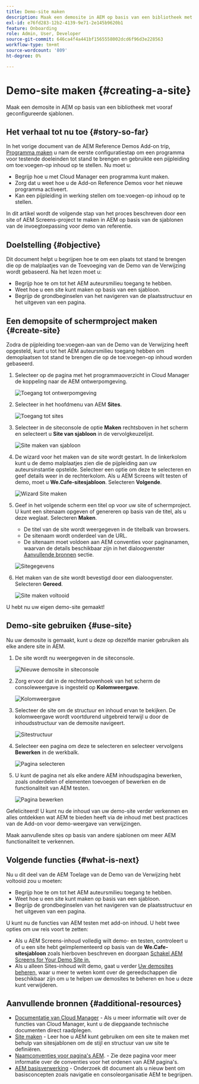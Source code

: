 ```yaml
---
title: Demo-site maken
description: Maak een demosite in AEM op basis van een bibliotheek met vooraf geconfigureerde sjablonen.
exl-id: e76fd283-12b2-4139-9e71-2e145b9620b1
feature: Onboarding
role: Admin, User, Developer
source-git-commit: 646ca4f4a441bf1565558002dcd6f96d3e228563
workflow-type: tm+mt
source-wordcount: '809'
ht-degree: 0%

---
```


# Demo-site maken {#creating-a-site}

Maak een demosite in AEM op basis van een bibliotheek met vooraf geconfigureerde sjablonen.

## Het verhaal tot nu toe {#story-so-far}

In het vorige document van de AEM Reference Demos Add-on trip, [Programma maken](create-program.md) u nam de eerste configuratiestap om een programma voor testende doeleinden tot stand te brengen en gebruikte een pijpleiding om toe:voegen-op inhoud op te stellen. Nu moet u:

* Begrijp hoe u met Cloud Manager een programma kunt maken.
* Zorg dat u weet hoe u de Add-on Reference Demos voor het nieuwe programma activeert.
* Kan een pijpleiding in werking stellen om toe:voegen-op inhoud op te stellen.

In dit artikel wordt de volgende stap van het proces beschreven door een site of AEM Screens-project te maken in AEM op basis van de sjablonen van de invoegtoepassing voor demo van referentie.

## Doelstelling {#objective}

Dit document helpt u begrijpen hoe te om een plaats tot stand te brengen die op de malplaatjes van de Toevoeging van de Demo van de Verwijzing wordt gebaseerd. Na het lezen moet u:

* Begrijp hoe te om tot het AEM auteursmilieu toegang te hebben.
* Weet hoe u een site kunt maken op basis van een sjabloon.
* Begrijp de grondbeginselen van het navigeren van de plaatsstructuur en het uitgeven van een pagina.

## Een demopsite of schermproject maken {#create-site}

Zodra de pijpleiding toe:voegen-aan van de Demo van de Verwijzing heeft opgesteld, kunt u tot het AEM auteursmilieu toegang hebben om demoplaatsen tot stand te brengen die op de toe:voegen-op inhoud worden gebaseerd.

1. Selecteer op de pagina met het programmaoverzicht in Cloud Manager de koppeling naar de AEM ontwerpomgeving.

   ![Toegang tot ontwerpomgeving](assets/access-author.png)

1. Selecteer in het hoofdmenu van AEM **Sites**.

   ![Toegang tot sites](assets/access-sites.png)

1. Selecteer in de siteconsole de optie **Maken** rechtsboven in het scherm en selecteert u **Site van sjabloon** in de vervolgkeuzelijst.

   ![Site maken van sjabloon](assets/create-site-from-template.png)

1. De wizard voor het maken van de site wordt gestart. In de linkerkolom kunt u de demo malplaatjes zien die de pijpleiding aan uw auteursinstantie opstelde. Selecteer een optie om deze te selecteren en geef details weer in de rechterkolom. Als u AEM Screens wilt testen of demo, moet u **We.Cafe-sitesjabloon**. Selecteren **Volgende**.

   ![Wizard Site maken](assets/site-creation-wizard.png)

1. Geef in het volgende scherm een titel op voor uw site of schermproject. U kunt een sitenaam opgeven of genereren op basis van de titel, als u deze weglaat. Selecteren **Maken**.

   * De titel van de site wordt weergegeven in de titelbalk van browsers.
   * De sitenaam wordt onderdeel van de URL.
   * De sitenaam moet voldoen aan AEM conventies voor paginanamen, waarvan de details beschikbaar zijn in het dialoogvenster [Aanvullende bronnen](#additional-resources) sectie.

   ![Sitegegevens](assets/site-details.png)

1. Het maken van de site wordt bevestigd door een dialoogvenster. Selecteren **Gereed**.

   ![Site maken voltooid](assets/site-creation-complete.png)

U hebt nu uw eigen demo-site gemaakt!

## Demo-site gebruiken {#use-site}

Nu uw demosite is gemaakt, kunt u deze op dezelfde manier gebruiken als elke andere site in AEM.

1. De site wordt nu weergegeven in de siteconsole.

   ![Nieuwe demosite in siteconsole](assets/new-demo-site.png)

1. Zorg ervoor dat in de rechterbovenhoek van het scherm de consoleweergave is ingesteld op **Kolomweergave**.

   ![Kolomweergave](assets/column-view.png)

1. Selecteer de site om de structuur en inhoud ervan te bekijken. De kolomweergave wordt voortdurend uitgebreid terwijl u door de inhoudsstructuur van de demosite navigeert.

   ![Sitestructuur](assets/site-structure.png)

1. Selecteer een pagina om deze te selecteren en selecteer vervolgens **Bewerken** in de werkbalk.

   ![Pagina selecteren](assets/select-page.png)

1. U kunt de pagina net als elke andere AEM inhoudspagina bewerken, zoals onderdelen of elementen toevoegen of bewerken en de functionaliteit van AEM testen.

   ![Pagina bewerken](assets/edit-page.png)

Gefeliciteerd! U kunt nu de inhoud van uw demo-site verder verkennen en alles ontdekken wat AEM te bieden heeft via de inhoud met best practices van de Add-on voor demo-weergave van verwijzingen.

Maak aanvullende sites op basis van andere sjablonen om meer AEM functionaliteit te verkennen.

## Volgende functies {#what-is-next}

Nu u dit deel van de AEM Toelage van de Demo van de Verwijzing hebt voltooid zou u moeten:

* Begrijp hoe te om tot het AEM auteursmilieu toegang te hebben.
* Weet hoe u een site kunt maken op basis van een sjabloon.
* Begrijp de grondbeginselen van het navigeren van de plaatsstructuur en het uitgeven van een pagina.

U kunt nu de functies van AEM testen met add-on inhoud. U hebt twee opties om uw reis voort te zetten:

* Als u AEM Screens-inhoud volledig wilt demo- en testen, controleert u of u een site hebt geïmplementeerd op basis van de **We.Cafe-sitesjabloon** zoals hierboven beschreven en doorgaan [Schakel AEM Screens for Your Demo Site in.](screens.md)
* Als u alleen Sites-inhoud wilt demo, gaat u verder [Uw demosites beheren,](manage.md) waar u meer te weten komt over de gereedschappen die beschikbaar zijn om u te helpen uw demosites te beheren en hoe u deze kunt verwijderen.

## Aanvullende bronnen {#additional-resources}

* [Documentatie van Cloud Manager](https://experienceleague.adobe.com/docs/experience-manager-cloud-service/onboarding/onboarding-concepts/cloud-manager-introduction.html) - Als u meer informatie wilt over de functies van Cloud Manager, kunt u de diepgaande technische documenten direct raadplegen.
* [Site maken](/help/sites-cloud/administering/site-creation/create-site.md) - Leer hoe u AEM kunt gebruiken om een site te maken met behulp van sitesjablonen om de stijl en structuur van uw site te definiëren.
* [Naamconventies voor pagina&#39;s AEM](/help/sites-cloud/authoring/sites-console/organizing-pages.md#page-name-restrictions-and-best-practices). - Zie deze pagina voor meer informatie over de conventies voor het ordenen van AEM pagina&#39;s.
* [AEM basisverwerking](/help/sites-cloud/authoring/basic-handling.md) - Onderzoek dit document als u nieuw bent om basisconcepten zoals navigatie en consoleorganisatie AEM te begrijpen.
